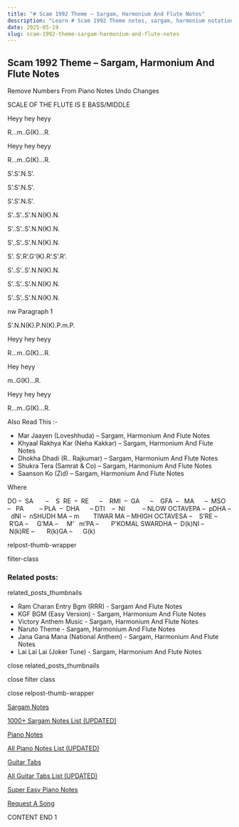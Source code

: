 ```yaml
---
title: "# Scam 1992 Theme – Sargam, Harmonium And Flute Notes"
description: "Learn # Scam 1992 Theme notes, sargam, harmonium notations and flute notes. Easy step-by-step tutorial for beginners."
date: 2025-05-19
slug: scam-1992-theme-sargam-harmonium-and-flute-notes
---
```


## Scam 1992 Theme – Sargam, Harmonium And Flute Notes

Remove Numbers From Piano Notes
Undo Changes

SCALE OF THE FLUTE IS E BASS/MIDDLE

Heyy hey heyy

R…m..G(K)…R.

Heyy hey heyy

R…m..G(K)…R.



S’.S’.N.S’.

S’.S’.N.S’.

S’.S’.N.S’.



S’..S’..S’.N.N(K).N.

S’..S’..S’.N.N(K).N.

S’..S’..S’.N.N(K).N.

S’. S’.R’.G'(K).R’.S’.R’.



S’..S’..S’.N.N(K).N.

S’..S’..S’.N.N(K).N.

S’..S’..S’.N.N(K).N.

nw Paragraph 1

S’.N.N(K).P.N(K).P.m.P.



Heyy hey heyy

R…m..G(K)…R.

Hey heyy

m..G(K)…R.

Heyy hey heyy

R…m..G(K)…R.



Also Read This :-

* Mar Jaayen (Loveshhuda) – Sargam, Harmonium And Flute Notes
* Khyaal Rakhya Kar (Neha Kakkar) – Sargam, Harmonium And Flute Notes
* Dhokha Dhadi (R.. Rajkumar) – Sargam, Harmonium And Flute Notes
* Shukra Tera (Samrat & Co) – Sargam, Harmonium And Flute Notes
* Saanson Ko (Zid) – Sargam, Harmonium And Flute Notes

Where

DO –  SA       –    S  RE  –  RE      –    RMI  –  GA      –    GFA  –   MA      –  MSO  –   PA         – PLA  –  DHA      – DTI    –  NI          – NLOW OCTAVEPA –  pDHA –  dNI –  nSHUDH MA – m        TIWAR MA – MHIGH OCTAVESA –    S’RE –     R’GA –     G’MA –     M’   m’PA –       P’KOMAL SWARDHA –  D(k)NI –       N(k)RE –       R(k)GA –      G(k)

relpost-thumb-wrapper

filter-class

### Related posts:

related_posts_thumbnails

* Ram Charan Entry Bgm (RRR) - Sargam And Flute Notes
* KGF BGM (Easy Version) - Sargam, Harmonium And Flute Notes
* Victory Anthem Music - Sargam, Harmonium And Flute Notes
* Naruto Theme - Sargam, Harmonium And Flute Notes
* Jana Gana Mana (National Anthem) - Sargam, Harmonium And Flute Notes
* Lai Lai Lai (Joker Tune) - Sargam, Harmonium And Flute Notes

close related_posts_thumbnails

close filter class

close relpost-thumb-wrapper

[Sargam Notes](https://www.notationsworld.com/sargam-notes.html)

[1000+ Sargam Notes List (UPDATED)](https://www.notationsworld.com/all-songs-list-sargam-notes.html)

[Piano Notes](https://www.notationsworld.com/piano-notes.html)

[All Piano Notes List (UPDATED)](https://www.notationsworld.com/all-songs-list-piano-notes.html)

[Guitar Tabs](https://www.notationsworld.com/guitar-tabs.html)

[All Guitar Tabs List (UPDATED)](https://www.notationsworld.com/all-songs-list-guitar-tabs.html)

[Super Easy Piano Notes](https://studywall.in/)

[Request A Song](https://www.notationsworld.com/request-a-song.html)

CONTENT END 1

